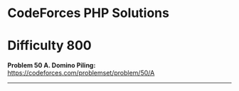 # CodeForces PHP Solutions

# Difficulty 800

<strong>Problem 50 A. Domino Piling: </strong> https://codeforces.com/problemset/problem/50/A 
<br>

----------------------------------------------------------------------------------------------------------------
